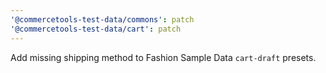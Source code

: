 ```yaml
---
'@commercetools-test-data/commons': patch
'@commercetools-test-data/cart': patch
---
```


Add missing shipping method to Fashion Sample Data `cart-draft` presets.

